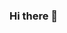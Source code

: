 ### Hi there 👋

<!--
**pragashonlink/pragashonlink** is a ✨ _special_ ✨ repository because its `README.md` (this file) appears on your GitHub profile.

Here are some ideas to get you started:

- 🔭 I’m currently working on Microservices and cloud development
- 🌱 I’m currently learning Blockchain development
- 👯 I’m looking to collaborate on Open source and cloud development
- 💬 Ask me about programming in general and architecting for cloud
- 📫 How to reach me: via email
-->
